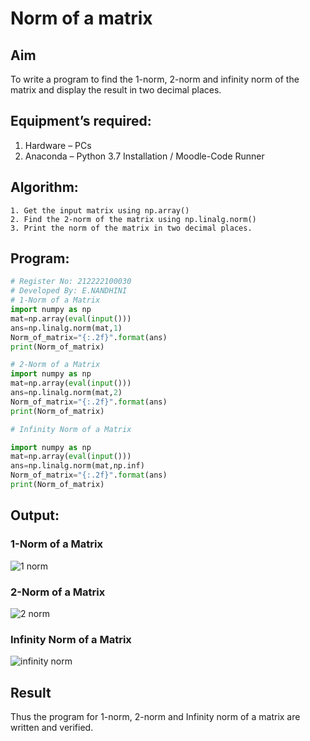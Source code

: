 # Norm of a matrix
## Aim
To write a program to find the 1-norm, 2-norm and infinity norm of the matrix and display the result in two decimal places.
## Equipment’s required:
1.	Hardware – PCs
2.	Anaconda – Python 3.7 Installation / Moodle-Code Runner
## Algorithm:
	1. Get the input matrix using np.array()   
    2. Find the 2-norm of the matrix using np.linalg.norm()
	3. Print the norm of the matrix in two decimal places.
## Program:
```Python
# Register No: 212222100030
# Developed By: E.NANDHINI
# 1-Norm of a Matrix
import numpy as np
mat=np.array(eval(input()))
ans=np.linalg.norm(mat,1)
Norm_of_matrix="{:.2f}".format(ans)
print(Norm_of_matrix)

# 2-Norm of a Matrix
import numpy as np
mat=np.array(eval(input()))
ans=np.linalg.norm(mat,2)
Norm_of_matrix="{:.2f}".format(ans)
print(Norm_of_matrix)

# Infinity Norm of a Matrix

import numpy as np
mat=np.array(eval(input()))
ans=np.linalg.norm(mat,np.inf)
Norm_of_matrix="{:.2f}".format(ans)
print(Norm_of_matrix)

```
## Output:
### 1-Norm of a Matrix


![1 norm](https://github.com/Nandhinijaya/Norm-of-a-matrix/assets/121998147/3b693302-a0d5-4e60-9aa1-a52594d92d7d)


### 2-Norm of a Matrix


![2 norm](https://github.com/Nandhinijaya/Norm-of-a-matrix/assets/121998147/cedd6df5-c631-4036-b5c4-12b128c5907c)

### Infinity Norm of a Matrix


![infinity norm](https://github.com/Nandhinijaya/Norm-of-a-matrix/assets/121998147/10a13267-e0ab-4112-81f1-d0efa4e2e83b)



## Result
Thus the program for 1-norm, 2-norm and Infinity norm of a matrix are written and verified.
